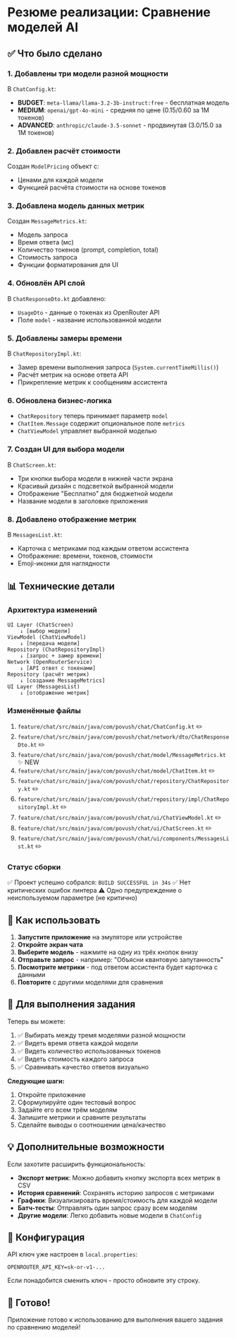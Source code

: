 # Резюме реализации: Сравнение моделей AI

## ✅ Что было сделано

### 1. Добавлены три модели разной мощности

В `ChatConfig.kt`:
- **BUDGET**: `meta-llama/llama-3.2-3b-instruct:free` - бесплатная модель
- **MEDIUM**: `openai/gpt-4o-mini` - средняя по цене ($0.15/$0.60 за 1M токенов)
- **ADVANCED**: `anthropic/claude-3.5-sonnet` - продвинутая ($3.0/$15.0 за 1M токенов)

### 2. Добавлен расчёт стоимости

Создан `ModelPricing` объект с:
- Ценами для каждой модели
- Функцией расчёта стоимости на основе токенов

### 3. Добавлена модель данных метрик

Создан `MessageMetrics.kt`:
- Модель запроса
- Время ответа (мс)
- Количество токенов (prompt, completion, total)
- Стоимость запроса
- Функции форматирования для UI

### 4. Обновлён API слой

В `ChatResponseDto.kt` добавлено:
- `UsageDto` - данные о токенах из OpenRouter API
- Поле `model` - название использованной модели

### 5. Добавлены замеры времени

В `ChatRepositoryImpl.kt`:
- Замер времени выполнения запроса (`System.currentTimeMillis()`)
- Расчёт метрик на основе ответа API
- Прикрепление метрик к сообщениям ассистента

### 6. Обновлена бизнес-логика

- `ChatRepository` теперь принимает параметр `model`
- `ChatItem.Message` содержит опциональное поле `metrics`
- `ChatViewModel` управляет выбранной моделью

### 7. Создан UI для выбора модели

В `ChatScreen.kt`:
- Три кнопки выбора модели в нижней части экрана
- Красивый дизайн с подсветкой выбранной модели
- Отображение "Бесплатно" для бюджетной модели
- Название модели в заголовке приложения

### 8. Добавлено отображение метрик

В `MessagesList.kt`:
- Карточка с метриками под каждым ответом ассистента
- Отображение: времени, токенов, стоимости
- Emoji-иконки для наглядности

## 📊 Технические детали

### Архитектура изменений

```
UI Layer (ChatScreen)
    ↓ [выбор модели]
ViewModel (ChatViewModel)
    ↓ [передача модели]
Repository (ChatRepositoryImpl)
    ↓ [запрос + замер времени]
Network (OpenRouterService)
    ↓ [API ответ с токенами]
Repository (расчёт метрик)
    ↓ [создание MessageMetrics]
UI Layer (MessagesList)
    ↓ [отображение метрик]
```

### Изменённые файлы

1. `feature/chat/src/main/java/com/povush/chat/ChatConfig.kt` ✏️
2. `feature/chat/src/main/java/com/povush/chat/network/dto/ChatResponseDto.kt` ✏️
3. `feature/chat/src/main/java/com/povush/chat/model/MessageMetrics.kt` ✨ NEW
4. `feature/chat/src/main/java/com/povush/chat/model/ChatItem.kt` ✏️
5. `feature/chat/src/main/java/com/povush/chat/repository/ChatRepository.kt` ✏️
6. `feature/chat/src/main/java/com/povush/chat/repository/impl/ChatRepositoryImpl.kt` ✏️
7. `feature/chat/src/main/java/com/povush/chat/ui/ChatViewModel.kt` ✏️
8. `feature/chat/src/main/java/com/povush/chat/ui/ChatScreen.kt` ✏️
9. `feature/chat/src/main/java/com/povush/chat/ui/components/MessagesList.kt` ✏️

### Статус сборки

✅ Проект успешно собрался: `BUILD SUCCESSFUL in 34s`
✅ Нет критических ошибок линтера
⚠️ Одно предупреждение о неиспользуемом параметре (не критично)

## 🎯 Как использовать

1. **Запустите приложение** на эмуляторе или устройстве
2. **Откройте экран чата**
3. **Выберите модель** - нажмите на одну из трёх кнопок внизу
4. **Отправьте запрос** - например: "Объясни квантовую запутанность"
5. **Посмотрите метрики** - под ответом ассистента будет карточка с данными
6. **Повторите** с другими моделями для сравнения

## 📝 Для выполнения задания

Теперь вы можете:

1. ✅ Выбирать между тремя моделями разной мощности
2. ✅ Видеть время ответа каждой модели
3. ✅ Видеть количество использованных токенов
4. ✅ Видеть стоимость каждого запроса
5. ✅ Сравнивать качество ответов визуально

**Следующие шаги:**
1. Откройте приложение
2. Сформулируйте один тестовый вопрос
3. Задайте его всем трём моделям
4. Запишите метрики и сравните результаты
5. Сделайте выводы о соотношении цена/качество

## 💡 Дополнительные возможности

Если захотите расширить функциональность:

- **Экспорт метрик**: Можно добавить кнопку экспорта всех метрик в CSV
- **История сравнений**: Сохранять историю запросов с метриками
- **Графики**: Визуализировать время/стоимость для каждой модели
- **Батч-тесты**: Отправлять один запрос сразу всем моделям
- **Другие модели**: Легко добавить новые модели в `ChatConfig`

## 🔧 Конфигурация

API ключ уже настроен в `local.properties`:
```
OPENROUTER_API_KEY=sk-or-v1-...
```

Если понадобится сменить ключ - просто обновите эту строку.

## 🎉 Готово!

Приложение готово к использованию для выполнения вашего задания по сравнению моделей!


